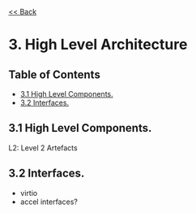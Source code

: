 [<< Back](../../ref_arch)

# 3. High Level Architecture

## Table of Contents
* [3.1 High Level Components.](#3.1)
* [3.2 Interfaces.](#3.2)


<a name="3.1"></a>
## 3.1 High Level Components.

L2: Level 2 Artefacts

<a name="3.2"></a>
## 3.2 Interfaces.
- virtio
- accel interfaces?

<!--
<p align="center"><img src="../figures/ref_arch_ch03_hl.png" alt="High Level" title="E2E" width="100%"/></p> 

<p align="center"><b>Figure 1-2:</b> High Level E2E Architecture</p>

<a name="3.2"></a>
## 3.2 NFVI Centric Architecture

<p align="center"><img src="../figures/ref_arch_ch03_detailed.png" alt="focused" title="Focused NFVI VIM Reference Architecture" width="100%"/><p>

<p align="center"><b>Figure 1-3:</b> NFVI Centric Architecture (Connectivity Example)</p>

<a name="3.3"></a>
## 3.3 Virtual Components (trace to Ref Model)

<a name="3.3.1"></a>
### 3.3.1 Technology choices to satisfy these requirements

<a name="3.3.2"></a>
### 3.3.2 Rationale/Explain why, how, of choices

<a name="3.4"></a>
## 3.4 Physical Components (trace to Ref Model)

<a name="3.4.1"></a>
### 3.4.1 Technology choices to satisfy these requirements

<a name="3.4.2"></a>
### 3.4.2 Rationale/Explain why, how, of choices

<a name="3.5"></a>
## 3.5 VIM Components (trace to Ref Model)

<a name="3.5.1"></a>
### 3.5.1 Technology choices to satisfy these requirements

<a name="3.5.2"></a>
### 3.5.2 Rationale/Explain why, how, of choices
  
<a name="3.5.3"></a>
### 3.5.3 VIM Components List

<p align="center"><img src="../figures/ref_arch_ch03_components_list.png" alt="components" title="VIM Components" width="100%"/></p>
<p align="center"><b>Figure 1-4:</b> VIM Components</p>
-->